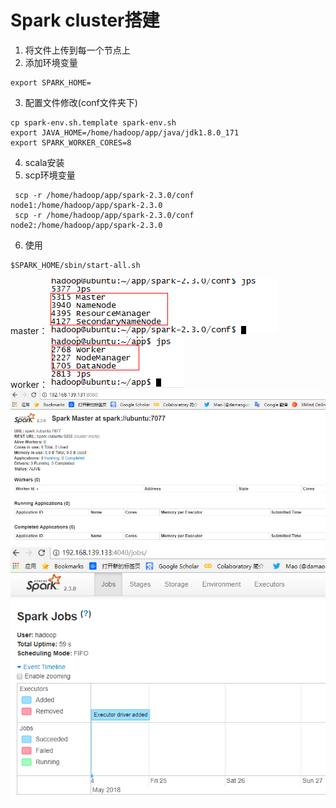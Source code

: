 # Spark cluster搭建
1. 将文件上传到每一个节点上
2. 添加环境变量
```
export SPARK_HOME=
```
3. 配置文件修改(conf文件夹下)
```
cp spark-env.sh.template spark-env.sh
export JAVA_HOME=/home/hadoop/app/java/jdk1.8.0_171
export SPARK_WORKER_CORES=8
```
4. scala安装
5. scp环境变量
```
 scp -r /home/hadoop/app/spark-2.3.0/conf node1:/home/hadoop/app/spark-2.3.0
 scp -r /home/hadoop/app/spark-2.3.0/conf node2:/home/hadoop/app/spark-2.3.0
```
6. 使用
```
$SPARK_HOME/sbin/start-all.sh
```
master：
![](pictures/spark-master.png)<br>
worker：
![](pictures/spark-worker.png)<br>
![](pictures/spark-master-ui.png)<br>
![](pictures/spark-worker-ui.png)